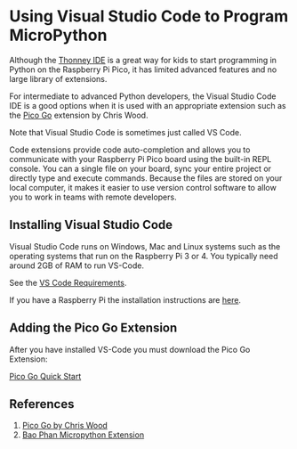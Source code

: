 # Using Visual Studio Code to Program MicroPython

Although the [Thonney IDE](02c-thonny.md) is a great way for kids to start programming in Python on the Raspberry Pi Pico, it has limited advanced features and no large library of extensions.

For intermediate to advanced Python developers, the Visual Studio Code IDE is a good options when it is used with an appropriate extension such as the [Pico Go](https://marketplace.visualstudio.com/items?itemName=ChrisWood.pico-go) extension by Chris Wood.

Note that Visual Studio Code is sometimes just called VS Code.

Code extensions provide code auto-completion and allows you to communicate with your Raspberry Pi Pico board using the built-in REPL console. You can a single file on your board, sync your entire project or directly type and execute commands.  Because the files are stored on your local computer, it makes it easier to use version control software to allow you to work in teams with remote developers.

## Installing Visual Studio Code

Visual Studio Code runs on Windows, Mac and Linux systems such as the operating systems that run on the Raspberry Pi 3 or 4.  You typically need around 2GB of RAM to run VS-Code.

See the [VS Code Requirements](https://code.visualstudio.com/docs/supporting/requirements).

If you have a Raspberry Pi the installation instructions are [here](https://code.visualstudio.com/docs/setup/raspberry-pi).

## Adding the Pico Go Extension

After you have installed VS-Code you must download the Pico Go Extension:

[Pico Go Quick Start](http://pico-go.net/docs/start/quick/)

## References

1. [Pico Go by Chris Wood](https://marketplace.visualstudio.com/items?itemName=ChrisWood.pico-go)
2. [Bao Phan Micropython Extension](https://marketplace.visualstudio.com/items?itemName=dphans.micropython-ide-vscode)